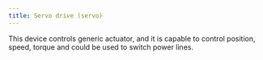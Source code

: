```yaml
---
title: Servo drive (servo)
---
```


This device controls generic actuator, and it is capable to control position, speed, torque and could be used to switch power lines.
